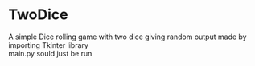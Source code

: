 # TwoDice
A simple Dice rolling game with two dice giving random output made by importing Tkinter library</br>
main.py sould just be run 
